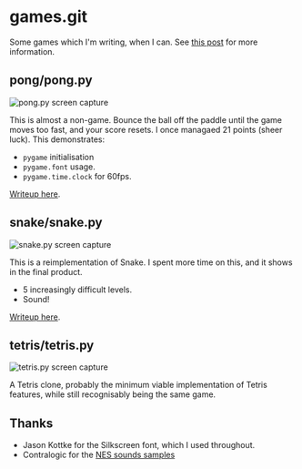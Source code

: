 # games.git

Some games which I'm writing, when I can. See [this post](https://www.jonatkinson.co.uk/posts/game-a-week-1/) for more information.

## pong/pong.py

![pong.py screen capture](https://www.jonatkinson.co.uk/media/game-a-week-1.gif)

This is almost a non-game. Bounce the ball off the paddle until the game moves too fast, and your score resets. I once managaed 21 points (sheer luck). This demonstrates:

- `pygame` initialisation
- `pygame.font` usage.
- `pygame.time.clock` for 60fps.

[Writeup here](https://www.jonatkinson.co.uk/posts/a-game-a-week-1/).

## snake/snake.py

![snake.py screen capture](https://www.jonatkinson.co.uk/media/game-a-week-2b.gif)

This is a reimplementation of Snake. I spent more time on this, and it shows in the final product.

- 5 increasingly difficult levels.
- Sound!

[Writeup here](https://www.jonatkinson.co.uk/posts/a-game-a-week-2/).

## tetris/tetris.py

![tetris.py screen capture](https://www.jonatkinson.co.uk/media/game-a-week-3d.gif)

A Tetris clone, probably the minimum viable implementation of Tetris features, while still recognisably being the same game.

## Thanks

- Jason Kottke for the Silkscreen font, which I used throughout.
- Contralogic for the [NES sounds samples](http://www.contralogic.com/256-nes-samples/)
